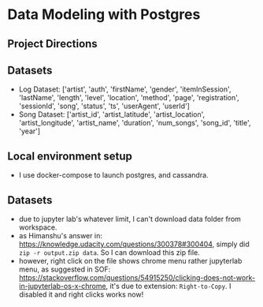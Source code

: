 # Data Modeling with Postgres

## Project Directions


## Datasets
* Log Dataset: ['artist', 'auth', 'firstName', 'gender', 'itemInSession', 'lastName',
       'length', 'level', 'location', 'method', 'page', 'registration',
       'sessionId', 'song', 'status', 'ts', 'userAgent', 'userId']
* Song Dataset: ['artist_id', 'artist_latitude', 'artist_location', 'artist_longitude',
       'artist_name', 'duration', 'num_songs', 'song_id', 'title', 'year']

## Local environment setup
* I use docker-compose to launch postgres, and cassandra.

## Datasets
* due to jupyter lab's whatever limit, I can't download data folder from workspace.
* as Himanshu's answer in: https://knowledge.udacity.com/questions/300378#300404, simply did `zip -r output.zip data`. So I can download this zip file.
* however, right click on the file shows chrome menu rather jupyterlab menu, as suggested in SOF: https://stackoverflow.com/questions/54915250/clicking-does-not-work-in-jupyterlab-os-x-chrome, it's due to extension: `Right-to-Copy`. I disabled it and right clicks works now!